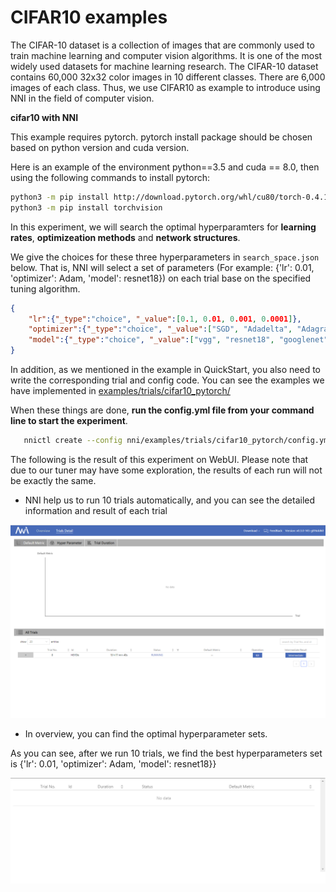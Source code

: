 # CIFAR10 examples

The CIFAR-10 dataset is a collection of images that are commonly used to train machine learning and computer vision algorithms. It is one of the most widely used datasets for machine learning research. The CIFAR-10 dataset contains 60,000 32x32 color images in 10 different classes. There are 6,000 images of each class. Thus, we use CIFAR10 as example to introduce using NNI in the field of computer vision.

**cifar10 with NNI**

This example requires pytorch. pytorch install package should be chosen based on python version and cuda version.

Here is an example of the environment python==3.5 and cuda == 8.0, then using the following commands to install pytorch:

```bash
python3 -m pip install http://download.pytorch.org/whl/cu80/torch-0.4.1-cp35-cp35m-linux_x86_64.whl
python3 -m pip install torchvision
```

In this experiment, we will search the optimal hyperparamters for **learning rates**, **optimizeation methods** and **network structures**.

We give the choices for these three hyperparameters in `search_space.json` below. That is, NNI will select a set of parameters (For example: {'lr': 0.01, 'optimizer': Adam, 'model': resnet18}) on each trial base on the specified tuning algorithm.

```json
{
    "lr":{"_type":"choice", "_value":[0.1, 0.01, 0.001, 0.0001]},
    "optimizer":{"_type":"choice", "_value":["SGD", "Adadelta", "Adagrad", "Adam", "Adamax"]},
    "model":{"_type":"choice", "_value":["vgg", "resnet18", "googlenet", "densenet121", "mobilenet", "dpn92", "senet18"]}
}
```

In addition, as we mentioned in the example in QuickStart, you also need to write the corresponding trial and config code. You can see the examples we have implemented in [examples/trials/cifar10_pytorch/][1]

When these things are done, **run the config.yml file from your command line to start the experiment**.

 ```bash
    nnictl create --config nni/examples/trials/cifar10_pytorch/config.yml
```

The following is the result of this experiment on WebUI. Please note that due to our tuner may have some exploration, the results of each run will not be exactly the same.

* NNI help us to run 10 trials automatically, and you can see the detailed information and result of each trial

![](./img/cifar10_example1.png)

* In overview, you can find the optimal hyperparameter sets.
  
As you can see, after we run 10 trials, we find the best hyperparameters set is {'lr': 0.01, 'optimizer': Adam, 'model': resnet18}}

![](./img/cifar10_example2.png)

[1]: https://github.com/Microsoft/nni/tree/master/examples/trials/cifar10_pytorch
